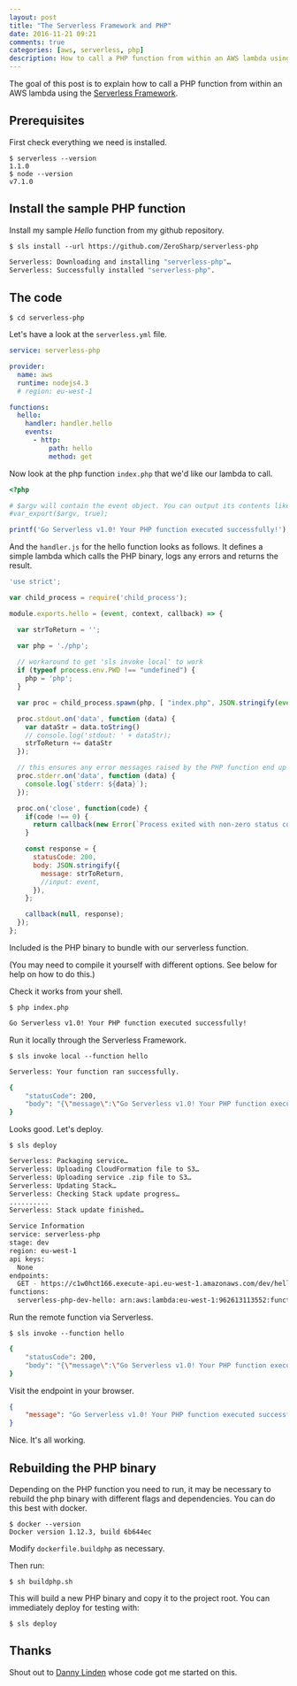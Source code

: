 ```yaml
---
layout: post
title: "The Serverless Framework and PHP"
date: 2016-11-21 09:21
comments: true
categories: [aws, serverless, php]
description: How to call a PHP function from within an AWS lambda using the Serverless Framework.
---
```

The goal of this post is to explain how to call a PHP function from within an AWS lambda using the [Serverless Framework](https://serverless.com/). 

## Prerequisites ##

First check everything we need is installed.

    $ serverless --version
    1.1.0
    $ node --version
    v7.1.0

## Install the sample PHP function ##

Install my sample _Hello_ function from my github repository.

    $ sls install --url https://github.com/ZeroSharp/serverless-php

```sh
Serverless: Downloading and installing "serverless-php"…
Serverless: Successfully installed "serverless-php".
```

## The code ##

    $ cd serverless-php

Let's have a look at the `serverless.yml` file.

```yml serverless.yml
service: serverless-php

provider:
  name: aws
  runtime: nodejs4.3
  # region: eu-west-1

functions:
  hello:
    handler: handler.hello
    events:
      - http:
          path: hello
          method: get
```

Now look at the php function `index.php` that we'd like our lambda to call.

```php index.php
<?php

# $argv will contain the event object. You can output its contents like this if you like
#var_export($argv, true);

printf('Go Serverless v1.0! Your PHP function executed successfully!');
```

And the `handler.js` for the hello function looks as follows. It defines a simple lambda which calls the PHP binary, logs any errors and returns the result.

```js handler.js
'use strict';

var child_process = require('child_process');

module.exports.hello = (event, context, callback) => {

  var strToReturn = '';

  var php = './php';
  
  // workaround to get 'sls invoke local' to work
  if (typeof process.env.PWD !== "undefined") {
    php = 'php';
  }

  var proc = child_process.spawn(php, [ "index.php", JSON.stringify(event), { stdio: 'inherit' } ]);

  proc.stdout.on('data', function (data) {
    var dataStr = data.toString()
    // console.log('stdout: ' + dataStr);
    strToReturn += dataStr
  });

  // this ensures any error messages raised by the PHP function end up in the logs
  proc.stderr.on('data', function (data) {
    console.log(`stderr: ${data}`);
  });

  proc.on('close', function(code) {
    if(code !== 0) {
      return callback(new Error(`Process exited with non-zero status code ${code}`));
    }

    const response = {
      statusCode: 200,
      body: JSON.stringify({
        message: strToReturn,
        //input: event,
      }),
    };

    callback(null, response);
  });
};
```

Included is the PHP binary to bundle with our serverless function. 

(You may need to compile it yourself with different options. See below for help on how to do this.)

Check it works from your shell.

    $ php index.php

```sh
Go Serverless v1.0! Your PHP function executed successfully!
```

Run it locally through the Serverless Framework.

    $ sls invoke local --function hello

```sh
Serverless: Your function ran successfully.

{
    "statusCode": 200,
    "body": "{\"message\":\"Go Serverless v1.0! Your PHP function executed successfully!\"}"
}
```

Looks good. Let's deploy.

    $ sls deploy

```sh
Serverless: Packaging service…
Serverless: Uploading CloudFormation file to S3…
Serverless: Uploading service .zip file to S3…
Serverless: Updating Stack…
Serverless: Checking Stack update progress…
..........
Serverless: Stack update finished…

Service Information
service: serverless-php
stage: dev
region: eu-west-1
api keys:
  None
endpoints:
  GET - https://c1w0hct166.execute-api.eu-west-1.amazonaws.com/dev/hello
functions:
  serverless-php-dev-hello: arn:aws:lambda:eu-west-1:962613113552:function:serverless-php-dev-hello
```

Run the remote function via Serverless.

    $ sls invoke --function hello

```sh
{
    "statusCode": 200,
    "body": "{\"message\":\"Go Serverless v1.0! Your PHP function executed successfully!\",\"input\":{}}"
}
```

Visit the endpoint in your browser.

```json
{
    "message": "Go Serverless v1.0! Your PHP function executed successfully!"
}
```

Nice. It's all working.

## Rebuilding the PHP binary ##

Depending on the PHP function you need to run, it may be necessary to rebuild the php binary with different flags and dependencies. You can do this best with docker.

    $ docker --version
    Docker version 1.12.3, build 6b644ec

Modify `dockerfile.buildphp` as necessary.

Then run:

    $ sh buildphp.sh

This will build a new PHP binary and copy it to the project root. You can immediately deploy for testing with:

    $ sls deploy

## Thanks ##

Shout out to [Danny Linden](https://github.com/dannylinden/aws-lambda-php) whose code got me started on this. 





